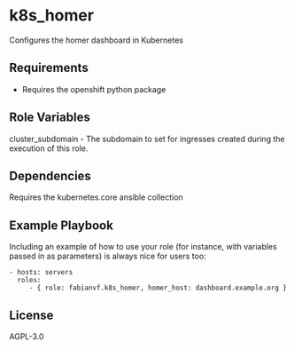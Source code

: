 k8s_homer
=========

Configures the homer dashboard in Kubernetes

Requirements
------------

- Requires the openshift python package

Role Variables
--------------

cluster_subdomain - The subdomain to set for ingresses created during the execution of this role.

Dependencies
------------

Requires the kubernetes.core ansible collection

Example Playbook
----------------

Including an example of how to use your role (for instance, with variables passed in as parameters) is always nice for users too:

    - hosts: servers
      roles:
         - { role: fabianvf.k8s_homer, homer_host: dashboard.example.org }

License
-------

AGPL-3.0
